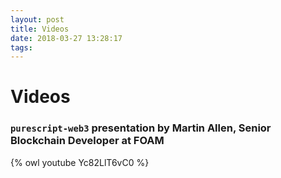 ```yaml
---
layout: post
title: Videos
date: 2018-03-27 13:28:17
tags:
---
```

# Videos

### `purescript-web3` presentation by Martin Allen, Senior Blockchain Developer at FOAM
{% owl youtube Yc82LlT6vC0 %}
